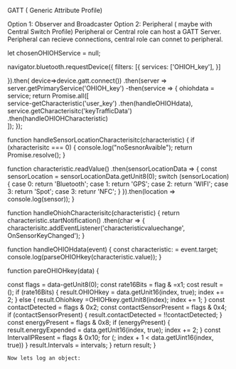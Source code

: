 GATT ( Generic Attribute Profile)

Option 1: Observer and Broadcaster
Option 2: Peripheral ( maybe with Central Switch Profile) 
Peripheral or Central role can host a GATT Server.
Peripheral can recieve connections, central role can connet to peripheral.

let chosenOHIOHService = null;

navigator.bluetooth.requestDevice({
  filters: [{
    services: ['OHIOH_key'],
  }]
  
}).then( device=>device.gatt.connect())
.then(server => server.getPrimaryService('OHIOH_key')
-then(service => {
  ohiohdata = service;
    return Promise.all([    
      service-getCharacteristic('user_key')
        .then(handleOHIOHdata),
      service.getCharacterisitc('keyTrafficData')
         .then(handleOHIOHCharacteristic)          
  ]);
});

 function handleSensorLocationCharacterisitc(characteristic) {
 if (xharacterisitc === 0) {
 console.log("noSesnorAvaible");
 return Promise.resolve();
 }
 
function characteristic.readValue()
  .then(sensorLocationData => {
  const sensorLocation = sensorLocationData.getUnit8(0);
    switch (sensorLocation) {
    case 0: return 'Bluetooth';
    case 1: return 'GPS';
    case 2: return 'WIFI';
    case 3: return 'Spot';
    case 3: retunr 'NFC';
    }
   }).then(location => console.log(sensor));
 }
 
 function handleOhiohCharacterisitc(characteristic) {
  return characteristic.startNotification()
  .then(char => {
  characterisitc.addEventListener('characteristicvaluechange', OnSensorKeyChanged');
 }

 function handleOHIOHdata(event) {
  const characteristic: = event.target;
  console.log(parseOHIOHkey(characteristic.value));
 }
  
  function pareOHIOHkey(data) {
  
 const flags = data-getUnit8(0);
 const rate16Bits = flag & =x1;
 cost result = ();
 if (rate16Bits) {
 result.OHIOHkey = data.getUnit16(index, true);
 index += 2;
 } else {
  result.Ohiohkey =OHIOHkey.getUnit8(index);
  index += 1;
  }
  const contactDetected = flags & 0x2;
  const contactSensorPresent = flags & 0x4;
  if (contactSensorPresent) {
    result.contactDetected = !!contactDetected;
    }
    const energyPresent = flags & 0x8;
    if (energyPresent) {
    result.energyExpended = data.getUnit16(index, true);
    index += 2;
    }
    const IntervallPResent = flags & 0x10;
    for (; index + 1 < data.getUint16(index, true))
    }
    result.Intervals = intervals;
    }
    return result;
    }
    
    Now lets log an object:
 
 
  


